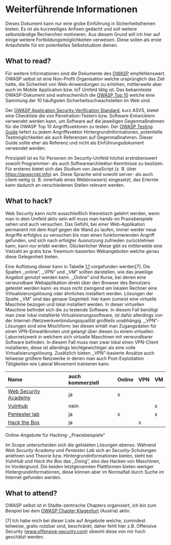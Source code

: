 # Weiterführende Informationen

Dieses Dokument kann nur eine grobe Einführung in Sicherheitsthemen
bieten. Es ist als kurzweiliges Anfixen gedacht und soll weitere
selbstständige Recherchen motivieren. Aus diesem Grund will ich hier auf
einige weitere Fortbildungsmöglichkeiten verweisen. Diese sollen als
erste Anlaufstelle für ein potentielles Selbststudium dienen.

## What to read?

Für weitere Informationen sind die Dokumente des [OWASP](https://www.owasp.org)
empfehlenswert. OWASP selbst ist eine Non-Profit Organisation welche
ursprünglich das Ziel hatte, die Sicherheit von Web-Anwendungen zu
erhöhen, mittlerweile aber auch im Mobile Application bzw. IoT Umfeld
tätig ist. Das bekannteste OWASP-Dokument sind wahrscheinlich die [OWASP
Top 10](https://www.owasp.org/index.php/Category:OWASP_Top_Ten_Project) welche eine Sammlung der 10 häufigsten
Sicherheitsschwachstellen im Web sind.

Der [OWASP Application Security Verification Standard](https://www.owasp.org/index.php/Category:OWASP_Application_Security_Verification_Standard_Project), kurz ASVS,
bietet eine Checkliste die von Penetration-Testern bzw.
Software-Entwicklern verwendet werden kann, um Software auf die
jeweiligen Gegenmaßnahmen für die OWASP Top 10 Angriffsvektoren zu
testen. Der [OWASP Testing Guide](https://www.owasp.org/images/1/19/OTGv4.pdf) liefert zu jedem Angriffsvektor
Hintergrundinformationen, potentielle Testmöglichkeiten als auch
Referenzen auf Gegenmaßnahmen. Dieser Guide sollte eher als Referenz und
nicht als Einführungsdokument verwendet werden.

Prinzipiell ist es für Personen im Security-Umfeld höchst erstrebenswert
sowohl Programmier- als auch Softwarearchitektur-Kenntnisse zu besitzen.
Für ersteres bietet sich das Studium von JavaScript (z. B. über
<https://javascript.info>) an. Diese Sprache wird sowohl server- als
auch client-seitig (z. B. innerhalb eines Webbrowsers) eingesetzt, das
Erlernte kann dadurch an verschiedenen Stellen relevant werden.

## What to hack?

Web Security kann nicht ausschließlich theoretisch gelehrt werden, wenn
man in dem Umfeld aktiv sein will muss man hands-on Praxisbeispiele
sehen und auch versuchen. Das Gefühl, bei einer Web-Applikation
permanent mit dem Kopf gegen die Wand zu laufen, immer weider neue
Angriffe erfolglos zu versuchen bis man einen funktionierenden Angriff
gefunden, und sich nach erfolgter Ausnutzung zufrieden zurücklehnen
kann, kann nur erlebt werden. Glückerlicher Weise gibt es mittlerweile
eine Vielzahl an gratis bzw. freemium-basierten Webangeboten welche
genau diese Gelegenheit bieten.

Eine Auflistung dieser kann in Tabelle
<a href="#tbl:online_hacking" data-reference-type="ref"
data-reference="tbl:online_hacking">1.1</a> vorgefunden werden[7]. Die
Spalten ,,online”, ,,VPN” und ,,VM” sollten darstellen, wie das
jeweilige Angebot genutzt werden kann. ,,Online” sind Kurse, bei denen
eine verwundbare Webapplikation direkt über den Browser des Benutzers
getestet werden kann: es muss nicht zwingend am lokalen Rechner eine
Virtualisierungslösung oder ähnliches installiert werden. Lösungen der
Spalte ,,VM” sind das genaue Gegenteil: hier kann zumeist eine virtuelle
Maschine bezogen und lokal installiert werden. In dieser virtuellen
Maschine befindet sich die zu testende Software. In diesem Fall benötigt
man zwar lokal installierte Virtualisierungssoftware, ist dafür
allerdings von der Internet-/Netzwerkverbindungsqualität großteils
unabhängig. ,,VPN”-Lösungen sind eine Mischform: bei diesen erhält man
Zugangsdaten für einen VPN-Einwahlknoten und gelangt über diesen zu
einem virtuellen Labornetzwerk in welchem sich virtuelle Maschinen mit
verwundbarer Software befinden. In diesem Fall muss man zwar lokal einen
VPN-Client installieren, diese ist allerdings leichtgewichtiger als eine
volle Virtualisierungslösung. Zusätzlich bieten ,,VPN”-basierte Ansätze
auch teilweise größere Netzwerke in denen man auch Post-Exploitation
Tätigkeiten wie Lateral Movement trainieren kann.

| Name                    | auch kommerziell | Online | VPN | VM  |
|:------------------------|:-----------------|:-------|:----|:----|
| [Web Security Academy](https://portswigger.net/web-security) | ja               | x      |     |     |
| [Vulnhub](https://www.vulnhub.com/)              | nein             |        |     | x   |
| [Pentester lab](https://pentesterlab.com/)       | ja               | x      |     | x   |
| [Hack the Box](https://www.hackthebox.eu/)        | ja               |        | x   |     |

Online-Angebote für Hacking-,,Praxisbeispiele”

Im Scope unterscheiden sich die gelisteten Lösungen ebenso. Während *Web
Security Academy* und *Pentester Lab* sich an Security-Schulungen
anlehnen und Theorie bzw. Hintergrundinformationen bieten, steht bei
*VulnHub* und *Hack the Box* das ,,Doing”, also das Hacken von
Maschinen, im Vordergrund. Die beiden letztgenannten Plattformen bieten
weniger Hintergrundinformationen, diese können aber im Normalfall durch
Suche im Internet gefunden werden.

## What to attend?

OWASP selbst ist in Städte-zentrische Chapters organisiert, ich bin zum
Beispiel bei dem [OWASP Chapter Klagenfurt](https://www.meetup.com/owasp-klagenfurt-chapter/) (Austria) aktiv.


[7] Ich habe mich bei dieser Liste auf Angebote welche, zumindest
teilweise, gratis nutzbar sind, beschränkt, daher fehlt hier z.B.
Offensive Security (<a href="www.offensive-security.com"
class="uri">www.offensive-security.com</a>) obwohl diese von mir hoch
geschätzt werden.